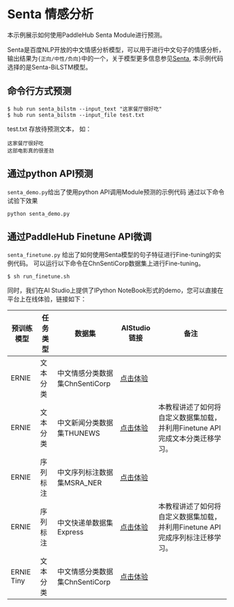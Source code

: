 # Senta 情感分析

本示例展示如何使用PaddleHub Senta Module进行预测。

Senta是百度NLP开放的中文情感分析模型，可以用于进行中文句子的情感分析，输出结果为`{正向/中性/负向}`中的一个，关于模型更多信息参见[Senta](https://www.paddlepaddle.org.cn/hubdetail?name=senta_bilstm&en_category=SentimentAnalysis), 本示例代码选择的是Senta-BiLSTM模型。

## 命令行方式预测

```shell
$ hub run senta_bilstm --input_text "这家餐厅很好吃"
$ hub run senta_bilstm --input_file test.txt
```

test.txt 存放待预测文本， 如：

```text
这家餐厅很好吃
这部电影真的很差劲
```

## 通过python API预测

`senta_demo.py`给出了使用python API调用Module预测的示例代码
通过以下命令试验下效果

```shell
python senta_demo.py
```

## 通过PaddleHub Finetune API微调
`senta_finetune.py` 给出了如何使用Senta模型的句子特征进行Fine-tuning的实例代码。
可以运行以下命令在ChnSentiCorp数据集上进行Fine-tuning。

```shell
$ sh run_finetune.sh
```

同时，我们在AI Studio上提供了IPython NoteBook形式的demo，您可以直接在平台上在线体验，链接如下：

|预训练模型|任务类型|数据集|AIStudio链接|备注|
|-|-|-|-|-|
|ERNIE|文本分类|中文情感分类数据集ChnSentiCorp|[点击体验](https://aistudio.baidu.com/aistudio/projectdetail/216764)||
|ERNIE|文本分类|中文新闻分类数据集THUNEWS|[点击体验](https://aistudio.baidu.com/aistudio/projectdetail/216649)|本教程讲述了如何将自定义数据集加载，并利用Finetune API完成文本分类迁移学习。|
|ERNIE|序列标注|中文序列标注数据集MSRA_NER|[点击体验](https://aistudio.baidu.com/aistudio/projectdetail/216787)||
|ERNIE|序列标注|中文快递单数据集Express|[点击体验](https://aistudio.baidu.com/aistudio/projectdetail/216683)|本教程讲述了如何将自定义数据集加载，并利用Finetune API完成序列标注迁移学习。|
|ERNIE Tiny|文本分类|中文情感分类数据集ChnSentiCorp|[点击体验](https://aistudio.baidu.com/aistudio/projectdetail/215599)||
